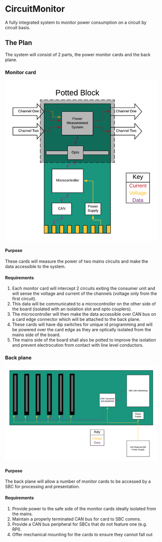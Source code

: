 # CircuitMonitor
A fully integrated system to monitor power consumption on a circuit by circuit basis.

## The Plan
The system will consist of 2 parts, the power monitor cards and the back plane.
### Monitor card
![Monitor card digram](https://raw.githubusercontent.com/MAWoodMain/CircuitMonitor/master/Diagrams/Measurement%20Card.png)
#### Purpose
These cards will measure the power of two mains circuits and make the data accessible to the system.
#### Requirements
1. Each monitor card will intercept 2 circuits exiting the consumer unit and will sense the voltage and current of the channels (voltage only from the first circuit). 
1. This data will be communicated to a microcontroller on the other side of the board (isolated with an isolation slot and opto couplers).
1. The microcontroller will then make the data accessible over CAN bus on a card edge connector which will be attached to the back plane. 
1. These cards will have dip switches for unique id programming and will be powered over the card edge as they are optically isolated from the mains side of the board. 
1. The mains side of the board shall also be potted to improve the isolation and prevent electrocution from contact with line level conductors.

### Back plane
![Monitor card digram](https://raw.githubusercontent.com/MAWoodMain/CircuitMonitor/master/Diagrams/Back%20Plane.png)
#### Purpose
The back plane will allow a number of monitor cards to be accessed by a SBC for processing and presentation.
#### Requirements
1. Provide power to the safe side of the monitor cards ideally isolated from the mains.
1. Maintain a properly terminated CAN bus for card to SBC comms.
1. Provide a CAN bus peripheral for SBCs that do not feature one (e.g. RPI).
1. Offer mechanical mounting for the cards to ensure they cannot fall out
